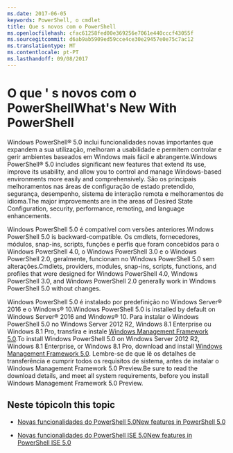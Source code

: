 ```yaml
---
ms.date: 2017-06-05
keywords: PowerShell, o cmdlet
title: Que s novos com o PowerShell
ms.openlocfilehash: cfac61258fed00e369256e7061e440cccf43055f
ms.sourcegitcommit: d6ab9ab5909ed59cce4ce30e29457e0e75c7ac12
ms.translationtype: MT
ms.contentlocale: pt-PT
ms.lasthandoff: 09/08/2017
---
```

# <a name="what39s-new-with-powershell"></a><span data-ttu-id="6c5f3-103">O que &#39; s novos com o PowerShell</span><span class="sxs-lookup"><span data-stu-id="6c5f3-103">What&#39;s New With PowerShell</span></span>
<span data-ttu-id="6c5f3-104">Windows PowerShell® 5.0 inclui funcionalidades novas importantes que expandem a sua utilização, melhoram a usabilidade e permitem controlar e gerir ambientes baseados em Windows mais fácil e abrangente.</span><span class="sxs-lookup"><span data-stu-id="6c5f3-104">Windows PowerShell® 5.0 includes significant new features that extend its use, improve its usability, and allow you to control and manage Windows-based environments more easily and comprehensively.</span></span>  <span data-ttu-id="6c5f3-105">São os principais melhoramentos nas áreas de configuração de estado pretendido, segurança, desempenho, sistema de interação remota e melhoramentos de idioma.</span><span class="sxs-lookup"><span data-stu-id="6c5f3-105">The major improvements are in the areas of Desired State Configuration, security, performance, remoting, and language enhancements.</span></span>

<span data-ttu-id="6c5f3-106">Windows PowerShell 5.0 é compatível com versões anteriores.</span><span class="sxs-lookup"><span data-stu-id="6c5f3-106">Windows PowerShell 5.0 is backward-compatible.</span></span> <span data-ttu-id="6c5f3-107">Os cmdlets, fornecedores, módulos, snap-ins, scripts, funções e perfis que foram concebidos para o Windows PowerShell 4.0, o Windows PowerShell 3.0 e o Windows PowerShell 2.0, geralmente, funcionam no Windows PowerShell 5.0 sem alterações.</span><span class="sxs-lookup"><span data-stu-id="6c5f3-107">Cmdlets, providers, modules, snap-ins, scripts, functions, and profiles that were designed for Windows PowerShell 4.0, Windows PowerShell 3.0, and Windows PowerShell 2.0 generally work in Windows PowerShell 5.0 without changes.</span></span>

<span data-ttu-id="6c5f3-108">Windows PowerShell 5.0 é instalado por predefinição no Windows Server® 2016 e o Windows® 10.</span><span class="sxs-lookup"><span data-stu-id="6c5f3-108">Windows PowerShell 5.0 is installed by default on Windows Server® 2016 and Windows® 10.</span></span> <span data-ttu-id="6c5f3-109">Para instalar o Windows PowerShell 5.0 no Windows Server 2012 R2, Windows 8.1 Enterprise ou Windows 8.1 Pro, transfira e instale [Windows Management Framework 5.0](https://go.microsoft.com/fwlink/?linkid=830436).</span><span class="sxs-lookup"><span data-stu-id="6c5f3-109">To install Windows PowerShell 5.0 on Windows Server 2012 R2, Windows 8.1 Enterprise, or Windows 8.1 Pro, download and install [Windows Management Framework 5.0](https://go.microsoft.com/fwlink/?linkid=830436).</span></span> <span data-ttu-id="6c5f3-110">Lembre-se de que lê os detalhes de transferência e cumprir todos os requisitos de sistema, antes de instalar o Windows Management Framework 5.0 Preview.</span><span class="sxs-lookup"><span data-stu-id="6c5f3-110">Be sure to read the download details, and meet all system requirements, before you install Windows Management Framework 5.0 Preview.</span></span>

## <a name="in-this-topic"></a><span data-ttu-id="6c5f3-111">Neste tópico</span><span class="sxs-lookup"><span data-stu-id="6c5f3-111">In this topic</span></span>

- [<span data-ttu-id="6c5f3-112">Novas funcionalidades do PowerShell 5.0</span><span class="sxs-lookup"><span data-stu-id="6c5f3-112">New features in  PowerShell 5.0</span></span>](What-s-New-in-Windows-PowerShell-50.md)

- [<span data-ttu-id="6c5f3-113">Novas funcionalidades do PowerShell ISE 5.0</span><span class="sxs-lookup"><span data-stu-id="6c5f3-113">New features in PowerShell ISE 5.0</span></span>](What-s-New-in-the-PowerShell-50-ISE.md)

<!--
- New features in Windows PowerShell 4.0

- New features in Windows PowerShell 3.0
-->

